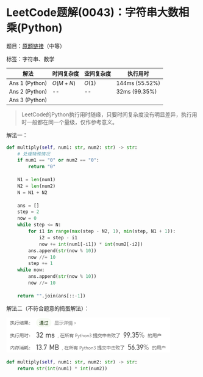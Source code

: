 # LeetCode题解(0043)：字符串大数相乘(Python)

题目：[原题链接](https://leetcode-cn.com/problems/multiply-strings/)（中等）

标签：字符串、数学

| 解法           | 时间复杂度 | 空间复杂度 | 执行用时       |
| -------------- | ---------- | ---------- | -------------- |
| Ans 1 (Python) | $O(M+N)$   | $O(1)$     | 144ms (55.52%) |
| Ans 2 (Python) | --         | --         | 32ms (99.35%)  |
| Ans 3 (Python) |            |            |                |

>  LeetCode的Python执行用时随缘，只要时间复杂度没有明显差异，执行用时一般都在同一个量级，仅作参考意义。

解法一：

```python
def multiply(self, num1: str, num2: str) -> str:
    # 处理特殊情况
    if num1 == "0" or num2 == "0":
        return "0"

    N1 = len(num1)
    N2 = len(num2)
    N = N1 + N2

    ans = []
    step = 2
    now = 0
    while step <= N:
        for i1 in range(max(step - N2, 1), min(step, N1 + 1)):
            i2 = step - i1
            now += int(num1[-i1]) * int(num2[-i2])
        ans.append(str(now % 10))
        now //= 10
        step += 1
    while now:
        ans.append(str(now % 10))
        now //= 10

    return "".join(ans[::-1])
```

解法二（不符合题意的捣蛋解法）：

![LeetCode题解(0043)：截图1](LeetCode题解(0043)：截图1.png)

```python
def multiply(self, num1: str, num2: str) -> str:
    return str(int(num1) * int(num2))
```